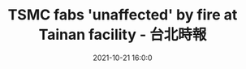 ---
"title": "TSMC fabs 'unaffected' by fire at Tainan facility - 台北時報"
"date": "2021-10-21 16:0:0"
"feed_name": "GOOGLENEWSCONSTRUCTION"
"feed_website": "https://news.google.com/search?q=construction%2Bincident&hl=en-US&gl=US&ceid=US:en"
"feed_rss": "https://news.google.com/rss/search?q=construction%2Bincident&hl=en-US&gl=US&ceid=US:en"
"link": "https://www.taipeitimes.com/News/biz/archives/2021/10/22/2003766522"
"source": "{'href': 'https://www.taipeitimes.com', 'title': '台北時報'}"
"file": "_posts/2021-1-1-506e69d222d8e8b2b12cbb546f328d628aeab121.md"
"accident": "1"
"drilling": "1"
"represented_by": "0"
"dead": "0"
"injured": "0"
"arrested": "0"
"place": "unknown place"
"where": "unknown site"
"causes": "unknown"
"place_uri": "unknown place"
---